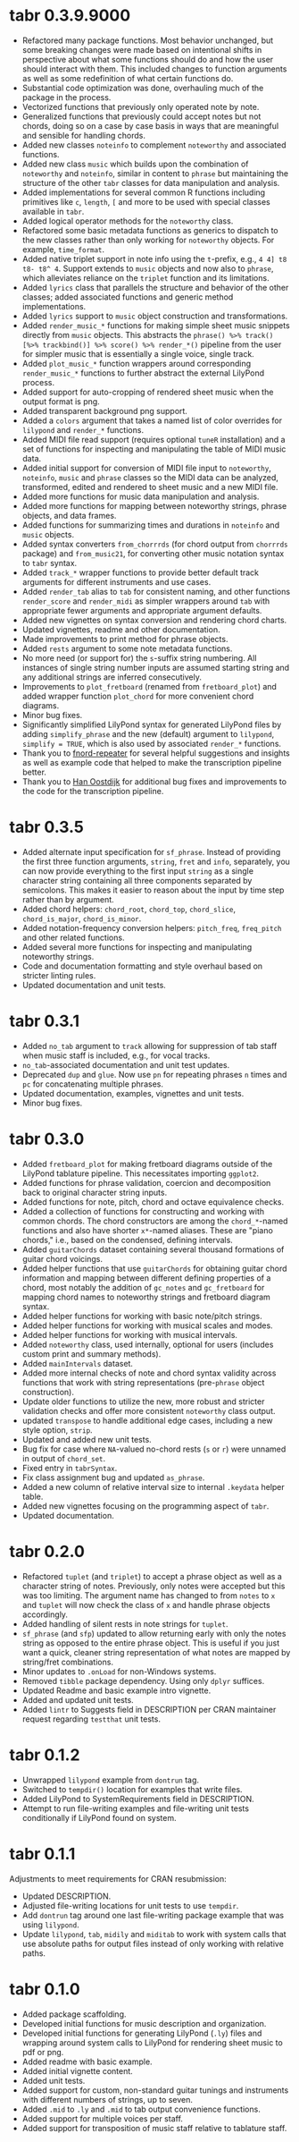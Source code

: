 # tabr 0.3.9.9000

* Refactored many package functions. Most behavior unchanged, but some breaking changes were made based on intentional shifts in perspective about what some functions should do and how the user should interact with them. This included changes to function arguments as well as some redefinition of what certain functions do.
* Substantial code optimization was done, overhauling much of the package in the process.
* Vectorized functions that previously only operated note by note.
* Generalized functions that previously could accept notes but not chords, doing so on a case by case basis in ways that are meaningful and sensible for handling chords.
* Added new classes `noteinfo` to complement `noteworthy` and associated functions.
* Added new class `music` which builds upon the combination of `noteworthy` and `noteinfo`, similar in content to `phrase` but maintaining the structure of the other `tabr` classes for data manipulation and analysis.
* Added implementations for several common R functions including primitives like `c`, `length`, `[` and more to be used with special classes available in `tabr`.
* Added logical operator methods for the `noteworthy` class.
* Refactored some basic metadata functions as generics to dispatch to the new classes rather than only working for `noteworthy` objects. For example, `time_format`.
* Added native triplet support in note info using the `t`-prefix, e.g., `4 4] t8 t8- t8^ 4`. Support extends to `music` objects and now also to `phrase`, which alleviates reliance on the `triplet` function and its limitations.
* Added `lyrics` class that parallels the structure and behavior of the other classes; added associated functions and generic method implementations.
* Added `lyrics` support to `music` object construction and transformations.
* Added `render_music_*` functions for making simple sheet music snippets directly from `music` objects. This abstracts the `phrase() %>% track() [%>% trackbind()] %>% score() %>% render_*()` pipeline from the user for simpler music that is essentially a single voice, single track.
* Added `plot_music_*` function wrappers around corresponding `render_music_*` functions to further abstract the external LilyPond process.
* Added support for auto-cropping of rendered sheet music when the output format is png.
* Added transparent background png support.
* Added a `colors` argument that takes a named list of color overrides for `lilypond` and `render_*` functions.
* Added MIDI file read support (requires optional `tuneR` installation) and a set of functions for inspecting and manipulating the table of MIDI music data.
* Added initial support for conversion of MIDI file input to `noteworthy`, `noteinfo`, `music` and `phrase` classes so the MIDI data can be analyzed, transformed, edited and rendered to sheet music and a new MIDI file.
* Added more functions for music data manipulation and analysis.
* Added more functions for mapping between noteworthy strings, phrase objects, and data frames.
* Added functions for summarizing times and durations in `noteinfo` and `music` objects.
* Added syntax converters `from_chorrrds` (for chord output from `chorrrds` package) and `from_music21`, for converting other music notation syntax to `tabr` syntax.
* Added `track_*` wrapper functions to provide better default track arguments for different instruments and use cases.
* Added `render_tab` alias to `tab` for consistent naming, and other functions `render_score` and `render_midi` as simpler wrappers around `tab` with appropriate fewer arguments and appropriate argument defaults.
* Added new vignettes on syntax conversion and rendering chord charts.
* Updated vignettes, readme and other documentation.
* Made improvements to print method for phrase objects.
* Added `rests` argument to some note metadata functions.
* No more need (or support for) the `s`-suffix string numbering. All instances of single string number inputs are assumed starting string and any additional strings are inferred consecutively.
* Improvements to `plot_fretboard` (renamed from `fretboard_plot`) and added wrapper function `plot_chord` for more convenient chord diagrams.
* Minor bug fixes.
* Significantly simplified LilyPond syntax for generated LilyPond files by adding `simplify_phrase` and the new (default) argument to `lilypond`, `simplify = TRUE`, which is also used by associated `render_*` functions.
* Thank you to [fnord-repeater](https://github.com/fnord-repeater) for several helpful suggestions and insights as well as example code that helped to make the transcription pipeline better.
* Thank you to [Han Oostdijk](https://github.com/HanOostdijk) for additional bug fixes and improvements to the code for the transcription pipeline.

# tabr 0.3.5

* Added alternate input specification for `sf_phrase`. Instead of providing the first three function arguments, `string`, `fret` and `info`, separately, you can now provide everything to the first input `string` as a single character string containing all three components separated by semicolons. This makes it easier to reason about the input by time step rather than by argument.
* Added chord helpers: `chord_root`, `chord_top`, `chord_slice`, `chord_is_major`, `chord_is_minor`.
* Added notation-frequency conversion helpers: `pitch_freq`, `freq_pitch` and other related functions.
* Added several more functions for inspecting and manipulating noteworthy strings.
* Code and documentation formatting and style overhaul based on stricter linting rules.
* Updated documentation and unit tests.

# tabr 0.3.1

* Added `no_tab` argument to `track` allowing for suppression of tab staff when music staff is included, e.g., for vocal tracks.
* `no_tab`-associated documentation and unit test updates.
* Deprecated `dup` and `glue`. Now use `pn` for repeating phrases `n` times and `pc` for concatenating multiple phrases.
* Updated documentation, examples, vignettes and unit tests.
* Minor bug fixes.

# tabr 0.3.0

* Added `fretboard_plot` for making fretboard diagrams outside of the LilyPond tablature pipeline. This necessitates importing `ggplot2`.
* Added functions for phrase validation, coercion and decomposition back to original character string inputs.
* Added functions for note, pitch, chord and octave equivalence checks.
* Added a collection of functions for constructing and working with common chords. The chord constructors are among the `chord_*`-named functions and also have shorter `x*`-named aliases. These are "piano chords," i.e., based on the condensed, defining intervals.
* Added `guitarChords` dataset containing several thousand formations of guitar chord voicings.
* Added helper functions that use `guitarChords` for obtaining guitar chord information and mapping between different defining properties of a chord, most notably the addition of `gc_notes` and `gc_fretboard` for mapping chord names to noteworthy strings and fretboard diagram syntax.
* Added helper functions for working with basic note/pitch strings.
* Added helper functions for working with musical scales and modes.
* Added helper functions for working with musical intervals.
* Added `noteworthy` class, used internally, optional for users (includes custom print and summary methods).
* Added `mainIntervals` dataset.
* Added more internal checks of note and chord syntax validity across functions that work with string representations (pre-`phrase` object construction).
* Update older functions to utilize the new, more robust and stricter validation checks and offer more consistent `noteworthy` class output.
* updated `transpose` to handle additional edge cases, including a new style option, `strip`.
* Updated and added new unit tests.
* Bug fix for case where `NA`-valued no-chord rests (`s` or `r`) were unnamed in output of `chord_set`.
* Fixed entry in `tabrSyntax`.
* Fix class assignment bug and updated `as_phrase`.
* Added a new column of relative interval size to internal `.keydata` helper table.
* Added new vignettes focusing on the programming aspect of `tabr`.
* Updated documentation.

# tabr 0.2.0

* Refactored `tuplet` (and `triplet`) to accept a phrase object as well as a character string of notes. Previously, only notes were accepted but this was too limiting. The argument name has changed to from `notes` to `x` and `tuplet` will now check the class of `x` and handle phrase objects accordingly.
* Added handling of silent rests in note strings for `tuplet`.
* `sf_phrase` (and `sfp`) updated to allow returning early with only the notes string as opposed to the entire phrase object. This is useful if you just want a quick, cleaner string representation of what notes are mapped by string/fret combinations.
* Minor updates to `.onLoad` for non-Windows systems.
* Removed `tibble` package dependency. Using only `dplyr` suffices.
* Updated Readme and basic example intro vignette.
* Added and updated unit tests.
* Added `lintr` to Suggests field in DESCRIPTION per CRAN maintainer request regarding `testthat` unit tests.

# tabr 0.1.2

* Unwrapped `lilypond` example from `dontrun` tag.
* Switched to `tempdir()` location for examples that write files.
* Added LilyPond to SystemRequirements field in DESCRIPTION.
* Attempt to run file-writing examples and file-writing unit tests conditionally if LilyPond found on system.

# tabr 0.1.1

Adjustments to meet requirements for CRAN resubmission: 

* Updated DESCRIPTION.
* Adjusted file-writing locations for unit tests to use `tempdir`.
* Add `dontrun` tag around one last file-writing package example that was using `lilypond`.
* Update `lilypond`, `tab`, `midily` and `miditab` to work with system calls that use absolute paths for output files instead of only working with relative paths.

# tabr 0.1.0

* Added package scaffolding.
* Developed initial functions for music description and organization.
* Developed initial functions for generating LilyPond (`.ly`) files and wrapping around system calls to LilyPond for rendering sheet music to pdf or png.
* Added readme with basic example.
* Added initial vignette content.
* Added unit tests.
* Added support for custom, non-standard guitar tunings and instruments with different numbers of strings, up to seven.
* Added `.mid` to `.ly` and `.mid` to tab output convenience functions.
* Added support for multiple voices per staff.
* Added support for transposition of music staff relative to tablature staff.
